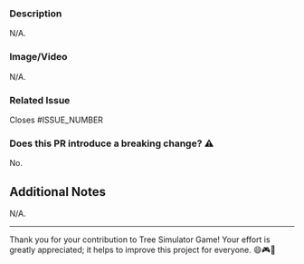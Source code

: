 <!-- Read this before opening this PR: https://github.com/Mangito/Tree-Simulator/wiki/ProjectBestPractices#pull-requests -->

### Description

N/A.

### Image/Video

N/A.

### Related Issue

Closes #ISSUE_NUMBER

### Does this PR introduce a breaking change? ⚠️

No.

<!-- If "Yes", please describe the impact  -->

## Additional Notes

N/A.

---

Thank you for your contribution to Tree Simulator Game! Your effort is greatly appreciated; it helps to improve this project for everyone. 😄🎮🚀
